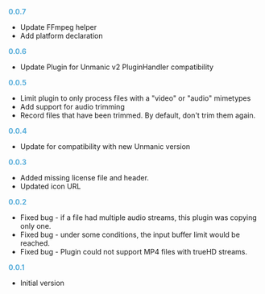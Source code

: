 
**<span style="color:#56adda">0.0.7</span>**
- Update FFmpeg helper
- Add platform declaration

**<span style="color:#56adda">0.0.6</span>**
- Update Plugin for Unmanic v2 PluginHandler compatibility

**<span style="color:#56adda">0.0.5</span>**
- Limit plugin to only process files with a "video" or "audio" mimetypes
- Add support for audio trimming
- Record files that have been trimmed. By default, don't trim them again.

**<span style="color:#56adda">0.0.4</span>**
- Update for compatibility with new Unmanic version

**<span style="color:#56adda">0.0.3</span>**
- Added missing license file and header.
- Updated icon URL

**<span style="color:#56adda">0.0.2</span>**
- Fixed bug - if a file had multiple audio streams, this plugin was copying only one.
- Fixed bug - under some conditions, the input buffer limit would be reached.
- Fixed bug - Plugin could not support MP4 files with trueHD streams.

**<span style="color:#56adda">0.0.1</span>**
- Initial version
